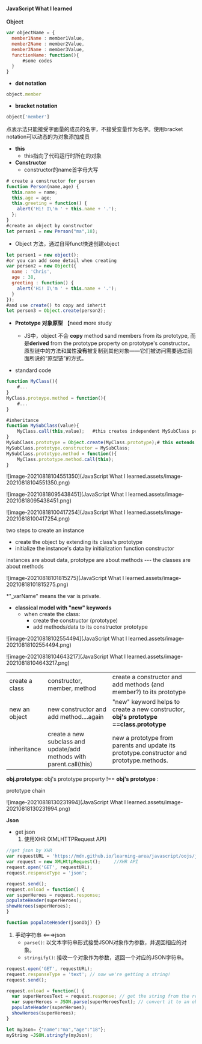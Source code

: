 #### **JavaScript What I learned**

**Object**

```javascript
var objectName = {
  member1Name : member1Value,
  member2Name : member2Value,
  member3Name : member3Value,
  functionName: function(){
      #some codes
  }
}
```

- **dot notation**

```javascript
object.member
```

- **bracket notation**

```javascript
object['member']
```

点表示法只能接受字面量的成员的名字，不接受变量作为名字。使用bracket notation可以动态的为对象添加成员

- **this**
  - this指向了代码运行时所在的对象
- **Constructor**
  - constructor的name首字母大写

```javascript
# create a constructor for person
function Person(name,age) {
  this.name = name;
  this.age = age;
  this.greeting = function() {
    alert('Hi! I\'m ' + this.name + '.');
  };
}
#create an object by constructor
let person1 = new Person("ma",18);
```

- Object 方法，通过自带funct快速创建object

```javascript
let person1 = new object();
#or you can add some detail when creating
var person2 = new Object({
  name : 'Chris',
  age : 38,
  greeting : function() {
    alert('Hi! I\'m ' + this.name + '.');
  }
});
#and use create() to copy and inherit
let person3 = Object.create(person2);
```



- **Prototype 对象原型** 【need more study
  - JS中，object 不会 **copy** method sand members from its prototype, 而是**derived** from the prototype property on prototype's constructor。原型链中的方法和属性**没有**被复制到其他对象——它们被访问需要通过前面所说的“原型链”的方式。



- standard code

```javascript
function MyClass(){
	#...
}
MyClass.protoype.method = function(){
	#...
}

#inheritance
function MySubClass(value){
    MyClass.call(this,value);	#this creates independent MySubClass prototype, but we 									#need to extend its prototype from its parent
}
MySubClass.prototype = Object.create(MyClass.prototype);# this extends the parent 																# prototype
MySubClass.prototype.constructor = MySubClass;
MySubClass.prototype.method = function(){
    MyClass.prototype.method.call(this);
}
```

![image-20210818104551350](JavaScript What I learned.assets/image-20210818104551350.png)

![image-20210818095438451](JavaScript What I learned.assets/image-20210818095438451.png)

![image-20210818100417254](JavaScript What I learned.assets/image-20210818100417254.png)

two steps to create an instance

- create the object by extending its class's prototype
- initialize the instance's data by initialization function constructor

instances are about data, prototype are about methods --- the classes are about methods

![image-20210818101815275](JavaScript What I learned.assets/image-20210818101815275.png)

*"_varName" means the var is private. 

- **classical model with "new" keywords**
  - when create the class: 
    - create the constructor (prototype)
    - add methods/data to its constructor prototype

![image-20210818102554494](JavaScript What I learned.assets/image-20210818102554494.png)

![image-20210818104643217](JavaScript What I learned.assets/image-20210818104643217.png)

|                |                                                              |                                                              |
| -------------- | ------------------------------------------------------------ | ------------------------------------------------------------ |
| create a class | constructor, member, method                                  | create a constructor and add methods (and member?) to its prototype |
| new an object  | new constructor and add method....again                      | "new" keyword helps to create a new constructor, **obj's prototype ==class.prototype** |
| inheritance    | create a new subclass and update/add methods with parent.call(this) | new a prototype from parents and update its prototype.constructor and prototype.methods. |

**obj.prototype**: obj's prototype property !== **obj's prototype** : 

prototype chain

![image-20210818130231994](JavaScript What I learned.assets/image-20210818130231994.png)



**Json**

- get json
  1. 使用XHR (XMLHTTPRequest API)

```javascript
//get json by XHR
var requestURL = 'https://mdn.github.io/learning-area/javascript/oojs/json/superheroes.json';
var request = new XMLHttpRequest();     //XHR API
request.open('GET', requestURL);
request.responseType = 'json';

request.send();
request.onload = function() {
var superHeroes = request.response;
populateHeader(superHeroes);
showHeroes(superHeroes);
}    

function populateHeader(jsonObj) {}
```

1. 手动字符串 <===>json
   - `parse()`: 以文本字符串形式接受JSON对象作为参数，并返回相应的对象。
   - `stringify()`: 接收一个对象作为参数，返回一个对应的JSON字符串。

```javascript
request.open('GET', requestURL);
request.responseType = 'text'; // now we're getting a string!
request.send();

request.onload = function() {
  var superHeroesText = request.response; // get the string from the response
  var superHeroes = JSON.parse(superHeroesText); // convert it to an object
  populateHeader(superHeroes);
  showHeroes(superHeroes);
}

let myJson= {"name":"ma","age":"18"};
myString =JSON.stringfy(myJson);
```


